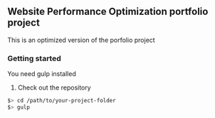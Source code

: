 ## Website Performance Optimization portfolio project

This is an optimized version of the porfolio project


### Getting started

You need gulp installed

1. Check out the repository
  
  ``` bash
  $> cd /path/to/your-project-folder
  $> gulp
  ```
